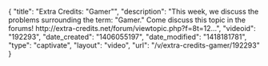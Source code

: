 {
    "title": "Extra Credits: \"Gamer\"",
    "description": "This week, we discuss the problems surrounding the term: \"Gamer.\" Come discuss this topic in the forums! http:\/\/extra-credits.net\/forum\/viewtopic.php?f=8t=12...",
    "videoid": "192293",
    "date_created": "1406055197",
    "date_modified": "1418181781",
    "type": "captivate",
    "layout": "video",
    "url": "\/v\/extra-credits-gamer\/192293"
}